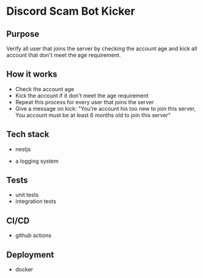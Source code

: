 # Discord Scam Bot Kicker

## Purpose

Verify all user that joins the server by checking the account age and kick all account that don't meet the age requirement.

## How it works

- Check the account age
- Kick the account if it don't meet the age requirement
- Repeat this process for every user that joins the server
- Give a message on kick: "You're account his too new to join this server, You account must be at least 6 months old to join this server"

## Tech stack
- nestjs

- a logging system

## Tests
- unit tests
- integration tests

## CI/CD
- github actions

## Deployment
- docker